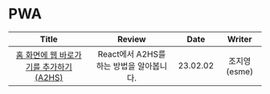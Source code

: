 # PWA

|                                                          Title                                                           |                  Review                  |   Date   |    Writer    |
| :----------------------------------------------------------------------------------------------------------------------: | :--------------------------------------: | :------: | :----------: |
| <a href="https://fe-developers.kakaoent.com/2023/230202-a2hs/" target="_blank">홈 화면에 웹 바로가기를 추가하기(A2HS)<a> | React에서 A2HS를 하는 방법을 알아봅니다. | 23.02.02 | 조지영(esme) |
